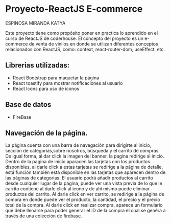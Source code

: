 # Proyecto-ReactJS E-commerce 
 ESPINOSA MIRANDA KATYA


Este proyecto tiene como propósito poner en practica lo aprendido en el curso de ReactJS de coderhouse. 
El concepto del proyecto es un e-commerce de venta de vinilos en donde se utilizan diferentes conceptos relacionados con ReactJS, como:
context, react-router-dom, useEffect, etc. 

## Librerias utilizadas:
- React Bootstrap para maquetar la página
- React toastify para mostrar notificaciones al usuario
- React Icons para uso de iconos

  
## Base de datos
- FireBase

## Navegación de la página. 
La página cuenta con una barra de navegación para dirigirte al inicio, sección de categoriás,sobre nosotros, búsqueda y el carrito de compras. De igual forma, al dar click la imagen del banner, la pagina redirige al inicio. 
Dentro de la pagina de inicio aparacen las tarjetas con los productos disponibles, al darle click a estas tarjetas se redirige a la página de detalle, está función también está disponible en las tarjetas que aparecen dentro de las páginas de categorias. 
El usuario podrá añadir productos al carrito desde cualquier lugar de la página, puede ver una vista previa de lo que le carrito contiene al darle click al icono y de ahí mismo puede eliminar productos del carrito. Al darle click en ver carrito, se redirige a la página de compra en donde puede ver el producto, la cantidad, el precio y el precio total de la compra. Al darle click en realizar compra, aparece un formulario que debe llenarse para poder generar el ID de la compra el cual se genéra a través de una colección de firebase. 
